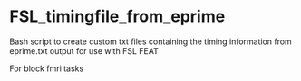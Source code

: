 # FSL_timingfile_from_eprime
Bash script to create custom txt files containing the timing information from eprime.txt output for use with FSL FEAT

For block fmri tasks
